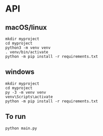 # API

## macOS/linux
```
mkdir myproject
cd myproject
python3 -m venv venv
. venv/bin/activate
python -m pip install -r requirements.txt
```
## windows
```
mkdir myproject
cd myproject
py -3 -m venv venv
venv\Scripts\activate
python -m pip install -r requirements.txt
```

## To run 
```
python main.py
```
